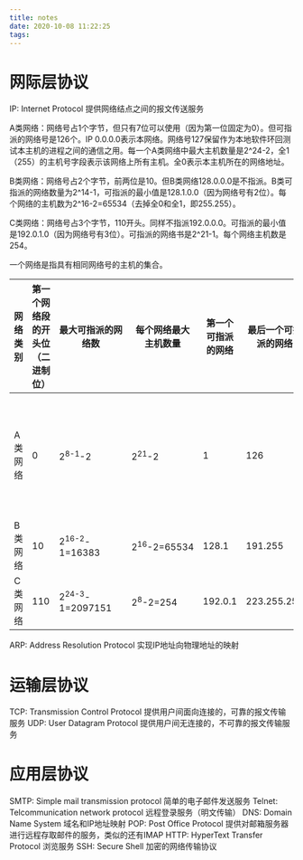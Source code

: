 ```yaml
---
title: notes
date: 2020-10-08 11:22:25
tags:
---
```

# 网际层协议
IP: Internet Protocol
  提供网络结点之间的报文传送服务

A类网络：网络号占1个字节，但只有7位可以使用（因为第一位固定为0）。但可指派的网络号是126个。IP 0.0.0.0表示本网络。网络号127保留作为本地软件环回测试本主机的进程之间的通信之用。每一个A类网络中最大主机数量是2^24-2，全1（255）的主机号字段表示该网络上所有主机。全0表示本主机所在的网络地址。

B类网络：网络号占2个字节，前两位是10。但B类网络128.0.0.0是不指派。B类可指派的网络数量为2^14-1，可指派的最小值是128.1.0.0（因为网络号有2位）。每个网络的主机数为2^16-2=65534（去掉全0和全1，即255.255）。

C类网络：网络号占3个字节，110开头。同样不指派192.0.0.0。可指派的最小值是192.0.1.0（因为网络号有3位）。可指派的网络书是2^21-1。每个网络主机数是254。

一个网络是指具有相同网络号的主机的集合。

|网络类别| 第一个网络段的开头位（二进制位） |最大可指派的网络数 |每个网络最大主机数量 |第一个可指派的网络|最后一个可指派的网络|不指派的网络|
| ----| ---- | ---- | ---- | ---- | ---- | ----|
|A类网络|0|2<sup>8-1</sup>-2|2<sup>21</sup>-2|1|126|0（保留地址，本网络）和127（环回地址，供本地软件测试）|
|B类网络| 10                               |2<sup>16-2</sup>-1=16383|2<sup>16</sup>-2=65534|128.1|191.255|128.0|
|C类网络|110|2<sup>24-3</sup>-1=2097151|2<sup>8</sup>-2=254|192.0.1|223.255.255|192.0.0|

ARP: Address Resolution Protocol
  实现IP地址向物理地址的映射



# 运输层协议
TCP: Transmission Control Protocol
  提供用户间面向连接的，可靠的报文传输服务
UDP: User Datagram Protocol
  提供用户间无连接的，不可靠的报文传输服务

# 应用层协议
SMTP: Simple mail transmission protocol
  简单的电子邮件发送服务
Telnet: Telcommunication network protocol
  远程登录服务（明文传输）
DNS: Domain Name System
  域名和IP地址映射
POP: Post Office Protocol
  提供对邮箱服务器进行远程存取邮件的服务，类似的还有IMAP
HTTP: HyperText Transfer Protocol
  浏览服务
SSH: Secure Shell
  加密的网络传输协议

